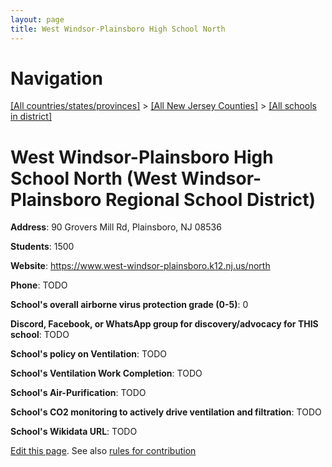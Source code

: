 ```yaml
---
layout: page
title: West Windsor-Plainsboro High School North
---
```

# Navigation

[[All countries/states/provinces]](../../..) > [[All New Jersey Counties]](../..) > [[All schools in district]](..)

# West Windsor-Plainsboro High School North (West Windsor-Plainsboro Regional School District)

**Address**: 90 Grovers Mill Rd, Plainsboro, NJ 08536

**Students**: 1500

**Website**: https://www.west-windsor-plainsboro.k12.nj.us/north

**Phone**: TODO

**School's overall airborne virus protection grade (0-5)**: 0

**Discord, Facebook, or WhatsApp group for discovery/advocacy for THIS school**: TODO

**School's policy on Ventilation**: TODO

**School's Ventilation Work Completion**: TODO

**School's Air-Purification**: TODO

**School's CO2 monitoring to actively drive ventilation and filtration**: TODO

**School's Wikidata URL**: TODO


[Edit this page](https://github.com/ventilate-schools/NJ/edit/main/./West_Windsor-Plainsboro_Regional_School_District/West_Windsor-Plainsboro_High_School_North.md). See also [rules for contribution](../../../contribution-rules/)